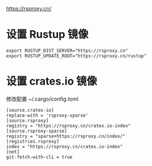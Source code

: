 https://rsproxy.cn/

# 设置 Rustup 镜像
```
export RUSTUP_DIST_SERVER="https://rsproxy.cn"
export RUSTUP_UPDATE_ROOT="https://rsproxy.cn/rustup"
```

# 设置 crates.io 镜像
修改配置 ~/.cargo/config.toml
```
[source.crates-io]
replace-with = 'rsproxy-sparse'
[source.rsproxy]
registry = "https://rsproxy.cn/crates.io-index"
[source.rsproxy-sparse]
registry = "sparse+https://rsproxy.cn/index/"
[registries.rsproxy]
index = "https://rsproxy.cn/crates.io-index"
[net]
git-fetch-with-cli = true
```